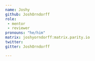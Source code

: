 ```yaml
---
name: Joshy
github: JoshOrndorff
role: 
 - mentor
 - reviewer
pronouns: "he/him"
matrix: joshyorndorff:matrix.parity.io
twitter:
gitter: JoshOrndorff

---
```


